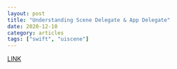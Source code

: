 ```yaml
---
layout: post
title: "Understanding Scene Delegate & App Delegate"
date: 2020-12-10
category: articles
tags: ["swift", "uiscene"]
---
```

[LINK](https://medium.com/@kalyan.parise/understanding-scene-delegate-app-delegate-7503d48c5445)